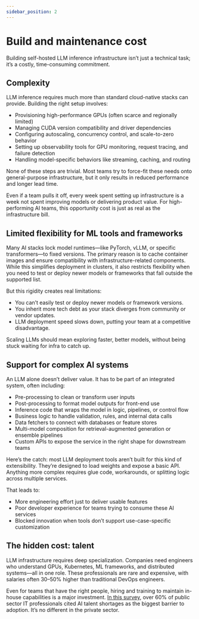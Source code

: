 ```yaml
---
sidebar_position: 2
---
```


# Build and maintenance cost

Building self-hosted LLM inference infrastructure isn’t just a technical task; it’s a costly, time-consuming commitment. 

## Complexity

LLM inference requires much more than standard cloud-native stacks can provide. Building the right setup involves:

- Provisioning high-performance GPUs (often scarce and regionally limited)
- Managing CUDA version compatibility and driver dependencies
- Configuring autoscaling, concurrency control, and scale-to-zero behavior
- Setting up observability tools for GPU monitoring, request tracing, and failure detection
- Handling model-specific behaviors like streaming, caching, and routing

None of these steps are trivial. Most teams try to force-fit these needs onto general-purpose infrastructure, but it only results in reduced performance and longer lead time.

Even if a team pulls it off, every week spent setting up infrastructure is a week not spent improving models or delivering product value. For high-performing AI teams, this opportunity cost is just as real as the infrastructure bill.

## Limited flexibility for ML tools and frameworks

Many AI stacks lock model runtimes—like PyTorch, vLLM, or specific transformers—to fixed versions. The primary reason is to cache container images and ensure compatibility with infrastructure-related components. While this simplifies deployment in clusters, it also restricts flexibility when you need to test or deploy newer models or frameworks that fall outside the supported list.

But this rigidity creates real limitations:

- You can’t easily test or deploy newer models or framework versions.
- You inherit more tech debt as your stack diverges from community or vendor updates.
- LLM deployment speed slows down, putting your team at a competitive disadvantage.

Scaling LLMs should mean exploring faster, better models, without being stuck waiting for infra to catch up.

## Support for complex AI systems

An LLM alone doesn’t deliver value. It has to be part of an integrated system, often including:

- Pre-processing to clean or transform user inputs
- Post-processing to format model outputs for front-end use
- Inference code that wraps the model in logic, pipelines, or control flow
- Business logic to handle validation, rules, and internal data calls
- Data fetchers to connect with databases or feature stores
- Multi-model composition for retrieval-augmented generation or ensemble pipelines
- Custom APIs to expose the service in the right shape for downstream teams

Here’s the catch: most LLM deployment tools aren’t built for this kind of extensibility. They’re designed to load weights and expose a basic API. Anything more complex requires glue code, workarounds, or splitting logic across multiple services.

That leads to:

- More engineering effort just to deliver usable features
- Poor developer experience for teams trying to consume these AI services
- Blocked innovation when tools don’t support use-case-specific customization

## The hidden cost: talent

LLM infrastructure requires deep specialization. Companies need engineers who understand GPUs, Kubernetes, ML frameworks, and distributed systems—all in one role. These professionals are rare and expensive, with salaries often 30–50% higher than traditional DevOps engineers.

Even for teams that have the right people, hiring and training to maintain in-house capabilities is a major investment. [In this survey](https://www.salesforce.com/news/stories/public-sector-ai-statistics/), over 60% of public sector IT professionals cited AI talent shortages as the biggest barrier to adoption. It’s no different in the private sector.